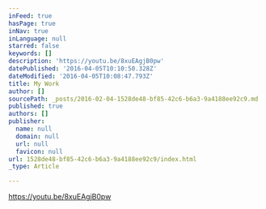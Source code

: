 ```yaml
---
inFeed: true
hasPage: true
inNav: true
inLanguage: null
starred: false
keywords: []
description: 'https://youtu.be/8xuEAgjB0pw'
datePublished: '2016-04-05T10:10:50.328Z'
dateModified: '2016-04-05T10:08:47.793Z'
title: My Work
author: []
sourcePath: _posts/2016-02-04-1528de48-bf85-42c6-b6a3-9a4188ee92c9.md
published: true
authors: []
publisher:
  name: null
  domain: null
  url: null
  favicon: null
url: 1528de48-bf85-42c6-b6a3-9a4188ee92c9/index.html
_type: Article

---
```

https://youtu.be/8xuEAgjB0pw